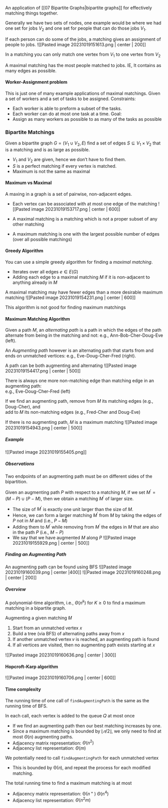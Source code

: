 An application of [[07 Bipartite Graphs|bipartite graphs]] for effectively matching things together. 

Generally we have two sets of nodes, one example would be where we had one set for jobs $V_{2}$ and one set for people that can do those jobs $V_{1}$.

If each person can do some of the jobs, a matching gives an assignment of people to jobs. 
![[Pasted image 20231019151613.png | center | 200]]

In a matching you can only match one vertex from $V_{1}$ to one vertex from $V_{2}$

A maximal matching has the most people matched to jobs. IE, It contains as many edges as possible.

#### Worker-Assignment problem
This is just one of many example applications of maximal matchings. 
Given a set of workers and a set of tasks to be assigned. 
Constraints:
- Each worker is able to preform a subset of the tasks. 
- Each worker can do at most one task at a time. 
Goal:
- Assign as many workers as possible to as many of the tasks as possible


### Bipartite Matchings

Given a bipartite graph $G = (V_{1} \cup V_{2}, E)$ find a set of edges $S \subseteq V_{1} \times V_{2}$ that is a matching and is as large as possible.  
- $V_{1}$ and $V_{2}$ are given, hence we don’t have to find them.  
- $S$ is a perfect matching if every vertex is matched.  
- Maximum is not the same as maximal

#### Maximum vs Maximal
A maxing in a graph is a set of pairwise, non-adjacent edges.
- Each vertex can be associated with at most one edge of the matching
![[Pasted image 20231019153717.png | center | 600]]

- A maximal matching is a matching which is not a proper subset of any other matching
- A maximum matching is one with the largest possible number of edges (over all possible matchings)

#### Greedy Algorithm 
You can use a simple greedy algorithm for finding a *maximal matching*. 
- Iterates over all edges $e \in E(G)$
- Adding each edge to a maximal matching $M$ if it is non-adjacent to anything already in $M$

A maximal matching may have fewer edges than a more desirable maximum matching
![[Pasted image 20231019154231.png | center | 600]]

This algorithm is not good for finding maximum matchings

#### Maximum Matching Algorithm
Given a path $M$, an *alternating path* is a path in which the edges of the path alternate from being in the matching and not: e.g., Ann-Bob-Cher-Doug-Eve (left).

An *Augmenting path* however is an alternating path that starts from and ends on unmatched vertices: e.g., Eve-Doug-Cher-Fred (right).

A path can be both augmenting and alternating
![[Pasted image 20231019154417.png | center | 500]]

There is always one more non-matching edge than matching edge in an augmenting path:  
e.g., Eve-Doug-Cher-Fred (left)

If we find an augmenting path, remove from 𝑀 its matching edges (e.g., Doug-Cher), and  
add to 𝑀 its non-matching edges (e.g., Fred-Cher and Doug-Eve)

If there is no augmenting path, 𝑀 is a maximum matching
![[Pasted image 20231019154943.png | center | 500]]
##### Example
![[Pasted image 20231019155405.png]]
##### Observations

Two endpoints of an augmenting path must be on different sides of the bipartition.

Given an augmenting path $P$ with respect to a matching $M$, if we set $M^{\prime} = (M-P) \cup (P-M)$, then we obtain a matching $M^{\prime}$ of larger size.  
- The size of $M^{\prime}$ is exactly one unit larger than the size of $M$.  
- Hence, we can form a larger matching $M^{\prime}$ from $M$ by taking the edges of $P$ not in $M$ and (i.e., $P-M$)  
- Adding them to $M^{\prime}$ while removing from $M^{\prime}$ the edges in $M$ that are also in the path $P$ (i.e., $M-P$)  
- We say that we have augmented $M$ along $P$
![[Pasted image 20231019155929.png | center | 500]]

##### Finding an Augmenting Path
An augmenting path can be found using BFS
![[Pasted image 20231019160039.png | center |400]]
![[Pasted image 20231019160248.png | center  | 200]]

##### Overview
A polynomial-time algorithm, i.e., $\Theta(n^k)$ for $K\geq 0$ to find a maximum matching in a bipartite graph.

Augmenting a given matching 𝑀  
1. Start from an unmatched vertex 𝑥  
2. Build a tree (via BFS) of alternating paths away from 𝑥  
3. If another unmatched vertex 𝑣 is reached, an augmenting path is found  
4. If all vertices are visited, then no augmenting path exists starting at 𝑥  

![[Pasted image 20231019160636.png | center | 300]]
#### Hopcroft-Karp algorithm
![[Pasted image 20231019160706.png | center | 600]]

#### Time complexity
The running time of one call of `findAugmentingPath` is the same as the running time of BFS.

In each call, each vertex is added to the queue 𝑄 at most once  
- If we find an augmenting path then our best matching increases by one. 
- Since a maximum matching is bounded by $⌊𝑛/2⌋$, we only need to find at most $\Theta(n)$ augmenting paths.  
- Adjacency matrix representation: $\Theta (n^{2})$
- Adjacency list representation:  $\Theta(m)$


We potentially need to call `findAugmentingPath` for each unmatched vertex  
- This is bounded by Θ(𝑛), and repeat the process for each modified matching.  

The total running time to find a maximum matching is at most  
- Adjacency matrix representation: Θ(𝑛 " )  $\Theta (n^4)$
- Adjacency list representation: $\Theta(n^{2}m)$